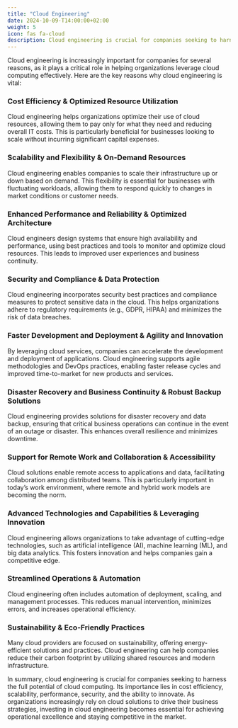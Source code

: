 ```yaml
---
title: "Cloud Engineering"
date: 2024-10-09-T14:00:00+02:00
weight: 5
icon: fas fa-cloud
description: Cloud engineering is crucial for companies seeking to harness the full potential of cloud computing. Its importance lies in cost efficiency, scalability, performance, security, and the ability to innovate. As organizations increasingly rely on cloud solutions to drive their business strategies, investing in cloud engineering becomes essential for achieving operational excellence and staying competitive in the market.
---
```


Cloud engineering is increasingly important for companies for several reasons, as it plays a critical role in helping organizations leverage cloud computing effectively. Here are the key reasons why cloud engineering is vital:

### Cost Efficiency & Optimized Resource Utilization
Cloud engineering helps organizations optimize their use of cloud resources, allowing them to pay only for what they need and reducing overall IT costs. This is particularly beneficial for businesses looking to scale without incurring significant capital expenses.

### Scalability and Flexibility & On-Demand Resources
Cloud engineering enables companies to scale their infrastructure up or down based on demand. This flexibility is essential for businesses with fluctuating workloads, allowing them to respond quickly to changes in market conditions or customer needs.

### Enhanced Performance and Reliability & Optimized Architecture
Cloud engineers design systems that ensure high availability and performance, using best practices and tools to monitor and optimize cloud resources. This leads to improved user experiences and business continuity.

### Security and Compliance & Data Protection
Cloud engineering incorporates security best practices and compliance measures to protect sensitive data in the cloud. This helps organizations adhere to regulatory requirements (e.g., GDPR, HIPAA) and minimizes the risk of data breaches.

### Faster Development and Deployment & Agility and Innovation
By leveraging cloud services, companies can accelerate the development and deployment of applications. Cloud engineering supports agile methodologies and DevOps practices, enabling faster release cycles and improved time-to-market for new products and services.

### Disaster Recovery and Business Continuity & Robust Backup Solutions
Cloud engineering provides solutions for disaster recovery and data backup, ensuring that critical business operations can continue in the event of an outage or disaster. This enhances overall resilience and minimizes downtime.

### Support for Remote Work and Collaboration & Accessibility
Cloud solutions enable remote access to applications and data, facilitating collaboration among distributed teams. This is particularly important in today’s work environment, where remote and hybrid work models are becoming the norm.

### Advanced Technologies and Capabilities & Leveraging Innovation
Cloud engineering allows organizations to take advantage of cutting-edge technologies, such as artificial intelligence (AI), machine learning (ML), and big data analytics. This fosters innovation and helps companies gain a competitive edge.

### Streamlined Operations & Automation
Cloud engineering often includes automation of deployment, scaling, and management processes. This reduces manual intervention, minimizes errors, and increases operational efficiency.

### Sustainability & Eco-Friendly Practices
Many cloud providers are focused on sustainability, offering energy-efficient solutions and practices. Cloud engineering can help companies reduce their carbon footprint by utilizing shared resources and modern infrastructure.

In summary, cloud engineering is crucial for companies seeking to harness the full potential of cloud computing. Its importance lies in cost efficiency, scalability, performance, security, and the ability to innovate. As organizations increasingly rely on cloud solutions to drive their business strategies, investing in cloud engineering becomes essential for achieving operational excellence and staying competitive in the market.